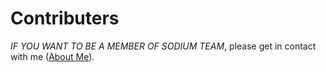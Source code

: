 # Contributers

 _IF YOU WANT TO BE A MEMBER OF SODIUM TEAM_, please get in contact with me \([About Me](about-me.md)\).

